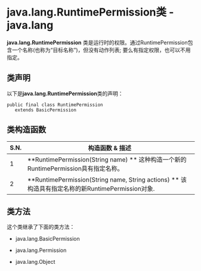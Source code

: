 # java.lang.RuntimePermission类 - java.lang

**java.lang.RuntimePermission** 类是运行时的权限。通过RuntimePermission包含一个名称(也称为“目标名称”)，但没有动作列表; 要么有指定权限，也可以不用指定。

## 类声明

以下是**java.lang.RuntimePermission**类的声明：

```
public final class RuntimePermission
   extends BasicPermission

```

## 类构造函数

| S.N. | 构造函数 & 描述 |
| --- | --- |
| 1 | **RuntimePermission(String name) ** 这种构造一个新的RuntimePermission具有指定名称。 |
| 2 | **RuntimePermission(String name, String actions) ** 该构造具有指定名称的新RuntimePermission对象. |

## 类方法

这个类继承了下面的类方法：

*   java.lang.BasicPermission

*   java.lang.Permission

*   java.lang.Object

 